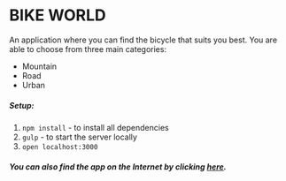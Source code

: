 # BIKE WORLD

An application where you can find the bicycle 
that suits you best. You are able to choose from
three main categories: 
- Mountain
- Road
- Urban

##### Setup:
1. `npm install` - to install all dependencies
2. `gulp` - to start the server locally
3. `open localhost:3000` 
  
  ##### You can also find the app on the Internet by clicking [here](https://emillubomirov.github.io/BikeWorld/).
    
    